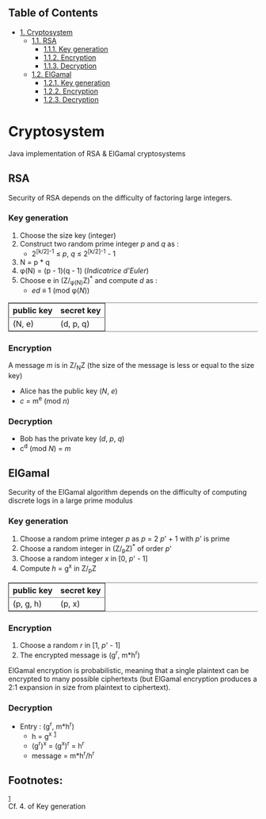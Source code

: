 <div id="table-of-contents">
<h2>Table of Contents</h2>
<div id="text-table-of-contents">
<ul>
<li><a href="#orgheadline9">1. Cryptosystem</a>
<ul>
<li><a href="#orgheadline4">1.1. RSA</a>
<ul>
<li><a href="#orgheadline1">1.1.1. Key generation</a></li>
<li><a href="#orgheadline2">1.1.2. Encryption</a></li>
<li><a href="#orgheadline3">1.1.3. Decryption</a></li>
</ul>
</li>
<li><a href="#orgheadline8">1.2. ElGamal</a>
<ul>
<li><a href="#orgheadline5">1.2.1. Key generation</a></li>
<li><a href="#orgheadline6">1.2.2. Encryption</a></li>
<li><a href="#orgheadline7">1.2.3. Decryption</a></li>
</ul>
</li>
</ul>
</li>
</ul>
</div>
</div>


# Cryptosystem<a id="orgheadline9"></a>

Java implementation of RSA & ElGamal cryptosystems

## RSA<a id="orgheadline4"></a>

Security of RSA depends on the difficulty of factoring large integers.

### Key generation<a id="orgheadline1"></a>

1.  Choose the size key (integer)
2.  Construct two random prime integer *p* and *q* as :
    -   2<sup>[k/2]-1</sup> ≤ *p*, *q* ≤ 2<sup>[k/2]-1</sup> - 1
3.  N = p \* q
4.  φ(N) = (p - 1)(q - 1) (*Indicatrice d'Euler*)
5.  Choose e in (Z/<sub>φ(N)</sub>Z)<sup>\*</sup> and compute *d* as :
    -   *ed* ≡ 1 (mod φ(*N*))

<table border="2" cellspacing="0" cellpadding="6" rules="groups" frame="hsides">


<colgroup>
<col  class="org-left" />

<col  class="org-left" />
</colgroup>
<thead>
<tr>
<th scope="col" class="org-left">public key</th>
<th scope="col" class="org-left">secret key</th>
</tr>
</thead>

<tbody>
<tr>
<td class="org-left">(N, e)</td>
<td class="org-left">(d, p, q)</td>
</tr>
</tbody>
</table>

### Encryption<a id="orgheadline2"></a>

A message *m* is in Z/<sub>N</sub>Z (the size of the message is less or equal to the size key)

-   Alice has the public key (*N*, *e*)
-   *c* = m<sup>e</sup> (mod *n*)

### Decryption<a id="orgheadline3"></a>

-   Bob has the private key (*d*, *p*, *q*)
-   c<sup>d</sup> (mod *N*) = *m*

## ElGamal<a id="orgheadline8"></a>

Security of the ElGamal algorithm depends on the difficulty of computing discrete logs
in a large prime modulus

### Key generation<a id="orgheadline5"></a>

1.  Choose a random prime integer *p* as *p* = 2 *p*' + 1 with *p*' is prime
2.  Choose a random integer in (Z/<sub>p</sub>Z)<sup>\*</sup> of order *p*'
3.  Choose a random integer *x* in [0, *p*' - 1]
4.  Compute *h* = g<sup>x</sup> in Z/<sub>p</sub>Z

<table border="2" cellspacing="0" cellpadding="6" rules="groups" frame="hsides">


<colgroup>
<col  class="org-left" />

<col  class="org-left" />
</colgroup>
<thead>
<tr>
<th scope="col" class="org-left">public key</th>
<th scope="col" class="org-left">secret key</th>
</tr>
</thead>

<tbody>
<tr>
<td class="org-left">(p, g, h)</td>
<td class="org-left">(p, x)</td>
</tr>
</tbody>
</table>

### Encryption<a id="orgheadline6"></a>

1.  Choose a random *r* in [1, *p*' - 1]
2.  The encrypted message is (g<sup>r</sup>, m\*h<sup>r</sup>)

ElGamal encryption is probabilistic, meaning that a single plaintext can be encrypted
to many possible ciphertexts (but ElGamal encryption produces a 2:1 expansion in size from plaintext to ciphertext).

### Decryption<a id="orgheadline7"></a>

-   Entry : (g<sup>r</sup>, m\*h<sup>r</sup>)
    -   h = g<sup>x</sup> <sup><a id="fnr.1" class="footref" href="#fn.1">1</a></sup>
    -   (g<sup>r</sup>)<sup>x</sup> = (g<sup>x</sup>)<sup>r</sup> = h<sup>r</sup>
    -   message = m\*h<sup>r</sup>/h<sup>r</sup>

<div id="footnotes">
<h2 class="footnotes">Footnotes: </h2>
<div id="text-footnotes">

<div class="footdef"><sup><a id="fn.1" class="footnum" href="#fnr.1">1</a></sup> <div class="footpara">Cf. 4. of Key generation</div></div>


</div>
</div>
